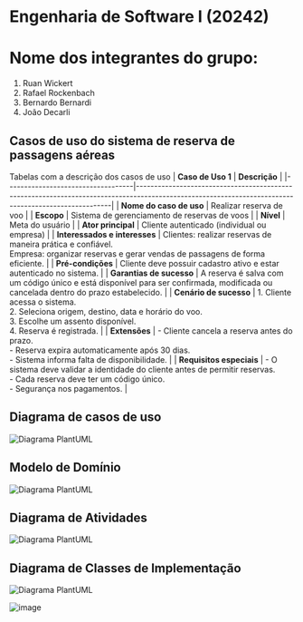 # Engenharia de Software I (20242)
# Nome dos integrantes do grupo:
1) Ruan Wickert
2) Rafael Rockenbach
3) Bernardo Bernardi
4) João Decarli

## Casos de uso do sistema de reserva de passagens aéreas
Tabelas com a descrição dos casos de uso
| **Caso de Uso 1**                 | **Descrição**                                                                                                                                       |
|-----------------------------------|-----------------------------------------------------------------------------------------------------------------------------------------------------|
| **Nome do caso de uso**           | Realizar reserva de voo                                                                                                                            |
| **Escopo**                        | Sistema de gerenciamento de reservas de voos                                                                                                       |
| **Nível**                         | Meta do usuário                                                                                                                                     |
| **Ator principal**                | Cliente autenticado (individual ou empresa)                                                                                                       |
| **Interessados e interesses**     | Clientes: realizar reservas de maneira prática e confiável.<br>Empresa: organizar reservas e gerar vendas de passagens de forma eficiente.         |
| **Pré-condições**                 | Cliente deve possuir cadastro ativo e estar autenticado no sistema.                                                                               |
| **Garantias de sucesso**          | A reserva é salva com um código único e está disponível para ser confirmada, modificada ou cancelada dentro do prazo estabelecido.                 |
| **Cenário de sucesso**            | 1. Cliente acessa o sistema.<br>2. Seleciona origem, destino, data e horário do voo.<br>3. Escolhe um assento disponível.<br>4. Reserva é registrada. |
| **Extensões**                     | - Cliente cancela a reserva antes do prazo.<br>- Reserva expira automaticamente após 30 dias.<br>- Sistema informa falta de disponibilidade.        |
| **Requisitos especiais**          | - O sistema deve validar a identidade do cliente antes de permitir reservas.<br>- Cada reserva deve ter um código único.<br>- Segurança nos pagamentos. |


## Diagrama de casos de uso

![Diagrama PlantUML](https://www.planttext.com/api/plantuml/png/PP2x2iCm34LtW__1PC_Gf7D9C1sw5le1mbP1u3WWAVd-lgaJZpeShguqY0BhCYLh8EZCpYV2hFWRnpXH9b66EBCrrYo20GHTSyaK2DXTKP1NQ1o8k_b3OPplgBHMIbSeOrBaokWBmqCEc2hb-EhoxUhQzlHPlGNT7lHxy4pP7FZ70-Ru_ie3)

## Modelo de Domínio

![Diagrama PlantUML](https://www.planttext.com/api/plantuml/png/VLNDQXmn3BuFp3kOlGJQxDBIsn12DjiMIg6K9FIkZhKJ5ziojcS9BNsOqaEVe4-mBrPv_dPsPjAzhD4dMv-aJvgR4C77skWykn0x3I5W4CuhMoe7AWX98gWGqK2UbGbc9uKselYHPu9_BqNfzeMuZtodwas-cbei6PpQ94Ju1A5KXX-aGho5Y3t60PMUNYXHrnhypAmaIBp3e2GoRvZYzNu9-vbdVKhlZFCOO9IITT-MCkWSfr14ZNkok2CR8MLo3ZUvF8ErtEUC5tbo6kWFOvuaLKMTUQcyvqLz9C-M1wvtR-7knphqDyNL5UY87YHS2jnZL8VcM8BbqlFn-hg_U03TCV_0OgZGyrsf82IF4UClH5EsR9eo9QygD3F-6AAoC-UKX5Tq3np_F9aEsJrY1LDCieWX2U2Z6IYVCTsY9mk7aQwZShFW7Yj-oDFTzdRMIN3GTdFBGyI23ik1FYjDaVuxFal3Ocl336yz7cRGCsCn6Q4n1QYWcRaJ2uEH90t0I15EFLsAhwJP8Id1n-DlEkd0WK_I26CTcEElfuruSoOMyWyKWUcyrmJnL4uq_7IWpiwNqN2GGDpzNdODeK5N5uBBIzp8uv_ZNzvL37eK44JPBgyywnVKwlLAhDVyjzcyM0spKt1GrkvttcVzs2yvvbbo1McKJGrdx_w1mNlLg3kzjqUFwy1QIuOHFcYg47LKRT29IwU6GhXq05wtZlnYi5FJ2i5rXhOOTroWKd6K5iBWa6kZvrLujTdmgK-Pun5NsA6Fl1QJGc_GokOpy0y0)

## Diagrama de Atividades

![Diagrama PlantUML](https://www.planttext.com/api/plantuml/png/RP11RW8n34NtaN87BuShmAAWeQgweLMHs4U91onbx2eENAYB7g17c8lLKuOH4iqcYVtz_Uorrb3gkS_U_RsyMxuoHGe5Fb2nNCBAE-gWQJCXLuHmhdPJ34cU5b1FoD3igLzu1tQMUymOITZgtmeTiGU4BMebbjKaUTOe-OG53ZB7fbu5DgfcFyOnAqAp6xvazfPiP7LKtI26RykFOaxKNK4dAsY5EofzIE4_pXSivjCEFucE0Wdlfhr2ycNSmSraxlC0rGQEc4twNYIYwXsDLldqRcq_s-yl)


## Diagrama de Classes de Implementação

![Diagrama PlantUML](https://www.planttext.com/api/plantuml/png/PP113e8m44NtJNg7BZM62x0m6EBIXE09HXX9az8cqu45nhiBs5RKhjhNzityAJm3yT0RAHe3tglIQBICwY65cjVXDF1yrWtGRf-hctC6mOQx6i7e2QX6ZpJ2yY1ifNXA4PM19UNvZgp7jt1qkesL32FzqH9iWsQBD-OAEkZdzbnoNv1Twt9rPTAs2x02MXm-LzhoJ-z9yHLlhH57aMN7JwuOPe7fhnG5sdQTuWi0)


![image](https://github.com/user-attachments/assets/9041d4c8-7ec5-47c7-a285-ebd9906ca79e)

